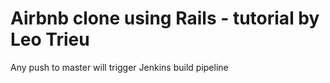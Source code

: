 # Airbnb clone using Rails - tutorial by Leo Trieu
Any push to master will trigger Jenkins build pipeline
